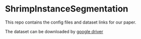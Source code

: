 # ShrimpInstanceSegmentation

This repo contains the config files and dataset links for our paper.

The dataset can be downloaded by [google driver](https://drive.google.com/drive/folders/1nwiVWVgZHEan9vtjx6-wTwAdzgY5WUht?usp=sharing)
